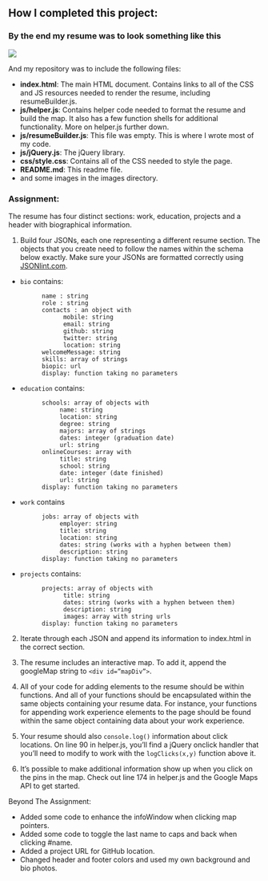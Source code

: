 ## How I completed this project:


### By the end my resume was to look something like this
![](http://i.imgur.com/pWU1Xbl.png)

And my repository was to include the following files:

* **index.html**: The main HTML document. Contains links to all of the CSS and JS resources needed to render the resume, including resumeBuilder.js.
* **js/helper.js**: Contains helper code needed to format the resume and build the map. It also has a few function shells for additional functionality. More on helper.js further down.
* **js/resumeBuilder.js**: This file was empty. This is where I wrote most of my code.
* **js/jQuery.js**: The jQuery library.
* **css/style.css**: Contains all of the CSS needed to style the page.
* **README.md**: This readme file.
* and some images in the images directory.

### Assignment:
The resume has four distinct sections: work, education, projects and a header with biographical information. 

1. Build four JSONs, each one representing a different resume section. 
The objects that you create need to follow the names within the schema below exactly. 
Make sure your JSONs are formatted correctly using <a href="http://jsonlint.com/" target="_blank">JSONlint.com</a>.

* `bio` contains:
        
            name : string
            role : string
            contacts : an object with
                  mobile: string
                  email: string 
                  github: string
                  twitter: string 
                  location: string
            welcomeMessage: string 
            skills: array of strings
            biopic: url
            display: function taking no parameters

* `education` contains:
      
            schools: array of objects with
                 name: string
                 location: string
                 degree: string
                 majors: array of strings
                 dates: integer (graduation date)
                 url: string
            onlineCourses: array with
                 title: string
                 school: string
                 date: integer (date finished)
                 url: string
            display: function taking no parameters

* `work` contains
          
            jobs: array of objects with
                 employer: string 
                 title: string 
                 location: string 
                 dates: string (works with a hyphen between them)
                 description: string 
            display: function taking no parameters

* `projects` contains:

            projects: array of objects with
                  title: string 
                  dates: string (works with a hyphen between them)
                  description: string
                  images: array with string urls
            display: function taking no parameters

2. Iterate through each JSON and append its information to index.html in the correct section.
 
3. The resume includes an interactive map. To add it, append the googleMap string to `<div id=”mapDiv”>`.

4. All of your code for adding elements to the resume should be within functions. 
And all of your functions should be encapsulated within the same objects containing your resume data. 
For instance, your functions for appending work experience elements to the page should be found within the same object containing data about your work experience.

5. Your resume should also `console.log()` information about click locations. On line 90 in helper.js, you’ll find a jQuery onclick handler that you’ll need to modify to work with the `logClicks(x,y)` function above it.

6. It’s possible to make additional information show up when you click on the pins in the map. Check out line 174 in helper.js and the Google Maps API to get started.

Beyond The Assignment:
* Added some code to enhance the infoWindow when clicking map pointers.
* Added some code to toggle the last name to caps and back when clicking #name.
* Added a project URL for GitHub location.
* Changed header and footer colors and used my own background and bio photos.
